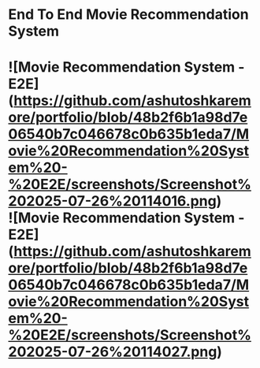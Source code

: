 <h1>End To End Movie Recommendation System<h1>


![Movie Recommendation System - E2E]
(https://github.com/ashutoshkaremore/portfolio/blob/48b2f6b1a98d7e06540b7c046678c0b635b1eda7/Movie%20Recommendation%20System%20-%20E2E/screenshots/Screenshot%202025-07-26%20114016.png)<br> 
![Movie Recommendation System - E2E]
(https://github.com/ashutoshkaremore/portfolio/blob/48b2f6b1a98d7e06540b7c046678c0b635b1eda7/Movie%20Recommendation%20System%20-%20E2E/screenshots/Screenshot%202025-07-26%20114027.png)
